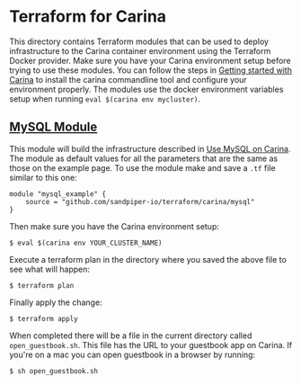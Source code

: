 # Terraform for Carina

This directory contains Terraform modules that can be used to deploy infrastructure to the Carina container environment using the Terraform Docker provider.  Make sure you have your Carina environment setup before trying to use these modules.  You can follow the steps in [Getting started with Carina](https://getcarina.com/docs/getting-started/getting-started-carina-cli/) to install the carina commandline tool and configure your environment properly.  The modules use the docker environment variables setup when running `eval $(carina env mycluster)`. 

## [MySQL Module](mysql)

This module will build the infrastructure described in [Use MySQL on Carina](https://getcarina.com/docs/tutorials/data-stores-mysql/).  The module as default values for all the parameters that are the same as those on the example page.  To use the module make and save a `.tf` file similar to this one:
```
module "mysql_example" {
    source = "github.com/sandpiper-io/terraform/carina/mysql"
}
```
Then make sure you have the Carina environment setup:
```
$ eval $(carina env YOUR_CLUSTER_NAME)
```
Execute a terraform plan in the directory where you saved the above file to see what will happen:
```
$ terraform plan
```
Finally apply the change:
```
$ terraform apply
```
When completed there will be a file in the current directory called `open_guestbook.sh`.  This file has the URL to your guestbook app on Carina.  If you're on a mac you can open guestbook in a browser by running:
```
$ sh open_guestbook.sh
```
